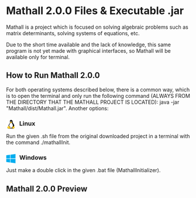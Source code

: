 # Mathall 2.0.0 Files & Executable .jar

Mathall is a project which is focused on solving algebraic problems such as matrix determinants, solving systems of equations, etc. 

Due to the short time available and the lack of knowledge, this same program is not yet made with graphical interfaces, so Mathall will be available only for terminal.

## How to Run Mathall 2.0.0
For both operating systems described below, there is a common way, which is to open the terminal and only run the following command (ALWAYS FROM THE DIRECTORY THAT THE MATHALL PROJECT IS LOCATED):  java -jar "Mathall/dist/Mathall.jar". Another options:

### Linux <img align="left" alt="Linux" width="26px" src="https://github.com/devicons/devicon/blob/v2.15.1/icons/linux/linux-original.svg" style="padding-right:10px;" />

Run the given .sh file from the original downloaded project in a terminal with the command ./mathallInit.

### Windows <img align="left" alt="Windows" width="26px" src="https://github.com/devicons/devicon/blob/v2.15.1/icons/windows8/windows8-original.svg" style="padding-right:10px;" />
Just make a double click in the given .bat file (MathallInitializer).

## Mathall 2.0.0 Preview
